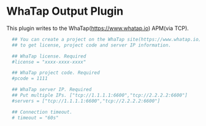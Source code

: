 # WhaTap Output Plugin

This plugin writes to the WhaTap(https://www.whatap.io) APM(via TCP).

```toml
  ## You can create a project on the WhaTap site(https://www.whatap.io) 
  ## to get license, project code and server IP information.

  ## WhaTap license. Required
  #license = "xxxx-xxxx-xxxx"

  ## WhaTap project code. Required
  #pcode = 1111

  ## WhaTap server IP. Required
  ## Put multiple IPs. ["tcp://1.1.1.1:6600","tcp://2.2.2.2:6600"]
  #servers = ["tcp://1.1.1.1:6600","tcp://2.2.2.2:6600"]

  ## Connection timeout.
  # timeout = "60s"
```